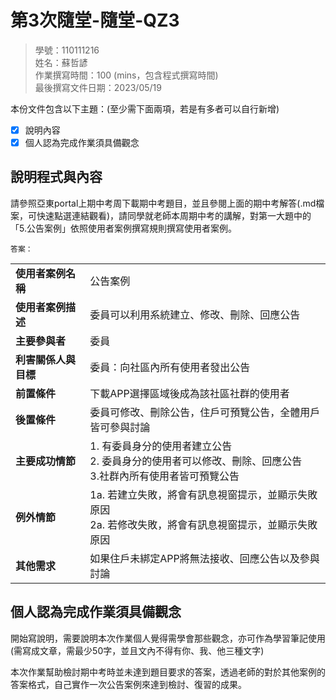 # 第3次隨堂-隨堂-QZ3
>
>學號：110111216
><br />
>姓名：蘇哲諺
><br />
>作業撰寫時間：100 (mins，包含程式撰寫時間)
><br />
>最後撰寫文件日期：2023/05/19
>

本份文件包含以下主題：(至少需下面兩項，若是有多者可以自行新增)
- [x] 說明內容
- [x] 個人認為完成作業須具備觀念

## 說明程式與內容
請參照亞東portal上期中考周下載期中考題目，並且參閱上面的期中考解答(.md檔案，可快速點選連結觀看)，請同學就老師本周期中考的講解，對第一大題中的「5.公告案例」依照使用者案例撰寫規則撰寫使用者案例。

    答案：
| | |
|---|---|
| **使用者案例名稱** | 公告案例 |
| **使用者案例描述** | 委員可以利用系統建立、修改、刪除、回應公告 |
| **主要參與者** | 委員 |
| **利害關係人與目標** | 委員：向社區內所有使用者發出公告 |
| **前置條件** | 下載APP選擇區域後成為該社區社群的使用者 |
| **後置條件** | 委員可修改、刪除公告，住戶可預覽公告，全體用戶皆可參與討論 |
| **主要成功情節** | 1. 有委員身分的使用者建立公告 <br /> 2. 委員身分的使用者可以修改、刪除、回應公告<br /> 3.社群內所有使用者皆可預覽公告 |
| **例外情節** | 1a. 若建立失敗，將會有訊息視窗提示，並顯示失敗原因<br />2a. 若修改失敗，將會有訊息視窗提示，並顯示失敗原因<br />|
| **其他需求** | 如果住戶未綁定APP將無法接收、回應公告以及參與討論|



## 個人認為完成作業須具備觀念

開始寫說明，需要說明本次作業個人覺得需學會那些觀念，亦可作為學習筆記使用 (需寫成文章，需最少50字，並且文內不得有你、我、他三種文字)

本次作業幫助檢討期中考時並未達到題目要求的答案，透過老師的對於其他案例的答案格式，自己實作一次公告案例來達到檢討、復習的成果。